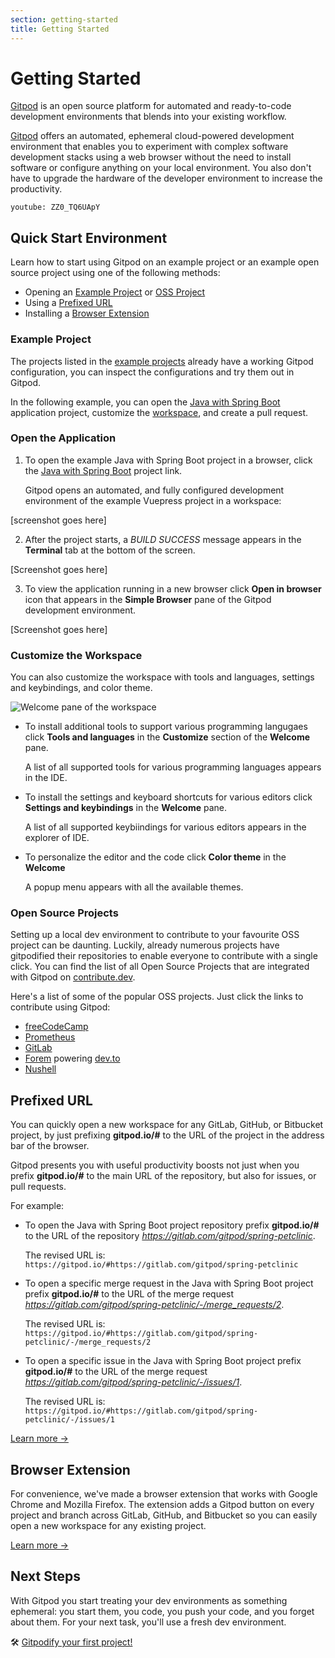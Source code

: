 ```yaml
---
section: getting-started
title: Getting Started
---
```


<script context="module">
  export const prerender = true;
</script>

# Getting Started

[Gitpod](https://www.gitpod.io) is an open source platform for automated and ready-to-code development environments that blends into your existing workflow.

[Gitpod](https://www.gitpod.io) offers an automated, ephemeral cloud-powered development environment that enables you to experiment with complex software development stacks using a web browser without the need to install software or configure anything on your local environment. You also don't have to upgrade the hardware of the developer environment to increase the productivity.

`youtube: ZZ0_TQ6UApY`

## Quick Start Environment

Learn how to start using Gitpod on an example project or an example open source project using one of the following methods:

- Opening an [Example Project](#example-project) or [OSS Project](#gitpodified-open-source-project)
- Using a [Prefixed URL](#prefixed-url)
- Installing a [Browser Extension](#browser-extension)

### Example Project

The projects listed in the [example projects](/docs/examples) already have a working Gitpod configuration, you can inspect the configurations and try them out in Gitpod.

In the following example, you can open the [Java with Spring Boot](https://gitpod.io/#https://github.com/gitpod-io/spring-petclinic) application project, customize the [workspace](/docs/workspaces), and create a pull request.

### Open the Application

1. To open the example Java with Spring Boot project in a browser, click the [Java with Spring Boot](https://gitpod.io/#https://github.com/gitpod-io/spring-petclinic) project link.

   Gitpod opens an automated, and fully configured development environment of the example Vuepress project in a workspace:

[screenshot goes here]

2. After the project starts, a _BUILD SUCCESS_ message appears in the **Terminal** tab at the bottom of the screen.

[Screenshot goes here]

3. To view the application running in a new browser click **Open in browser** icon that appears in the **Simple Browser** pane of the Gitpod development environment.

[Screenshot goes here]

### Customize the Workspace

You can also customize the workspace with tools and languages, settings and keybindings, and color theme.

![Welcome pane of the workspace](../../../../static/images/docs/beta/getting-started/welcome.png)

- To install additional tools to support various programming langugaes click **Tools and languages** in the **Customize** section of the **Welcome** pane.

  A list of all supported tools for various programming languages appears in the IDE.

- To install the settings and keyboard shortcuts for various editors click **Settings and keybindings** in the **Welcome** pane.

  A list of all supported keybiindings for various editors appears in the explorer of IDE.

- To personalize the editor and the code click **Color theme** in the **Welcome**

  A popup menu appears with all the available themes.

### Open Source Projects

Setting up a local dev environment to contribute to your favourite OSS project can be daunting. Luckily, already numerous projects have gitpodified their repositories to enable everyone to contribute with a single click. You can find the list of all Open Source Projects that are integrated with Gitpod on [contribute.dev](https://contribute.dev/).

Here's a list of some of the popular OSS projects. Just click the links to contribute using Gitpod:

- [freeCodeCamp](https://gitpod.io/#https://github.com/freeCodeCamp/freeCodeCamp)
- [Prometheus](https://gitpod.io/#https://github.com/prometheus/prometheus)
- [GitLab](https://gitpod.io/#https://gitlab.com/gitlab-org/gitlab)
- [Forem](https://gitpod.io/#https://github.com/forem/forem) powering [dev.to](https://dev.to/)
- [Nushell](https://gitpod.io/#https://github.com/nushell/nushell)

## Prefixed URL

You can quickly open a new workspace for any GitLab, GitHub, or Bitbucket project, by just prefixing **gitpod.io/#** to the URL of the project in the address bar of the browser.

Gitpod presents you with useful productivity boosts not just when you prefix **gitpod.io/#** to the main URL of the repository, but also for issues, or pull requests.

For example:

- To open the Java with Spring Boot project repository prefix **gitpod.io/#** to the URL of the repository *https://gitlab.com/gitpod/spring-petclinic*.

  The revised URL is: `https://gitpod.io/#https://gitlab.com/gitpod/spring-petclinic`

- To open a specific merge request in the Java with Spring Boot project prefix **gitpod.io/#** to the URL of the merge request *https://gitlab.com/gitpod/spring-petclinic/-/merge_requests/2*.

  The revised URL is: `https://gitpod.io/#https://gitlab.com/gitpod/spring-petclinic/-/merge_requests/2`

- To open a specific issue in the Java with Spring Boot project prefix **gitpod.io/#** to the URL of the merge request *https://gitlab.com/gitpod/spring-petclinic/-/issues/1*.

  The revised URL is: `https://gitpod.io/#https://gitlab.com/gitpod/spring-petclinic/-/issues/1`

[Learn more &rarr;](/docs/context-urls)

## Browser Extension

For convenience, we've made a browser extension that works with Google Chrome and Mozilla Firefox. The extension adds a Gitpod button on every project and branch across GitLab, GitHub, and Bitbucket so you can easily open a new workspace for any existing project.

[Learn more &rarr;](/docs/browser-extension)

## Next Steps

With Gitpod you start treating your dev environments as something ephemeral: you start them, you code, you push your code, and you forget about them. For your next task, you'll use a fresh dev environment.

🛠 [Gitpodify your first project!](https://www.gitpod.io/docs/configuration)

